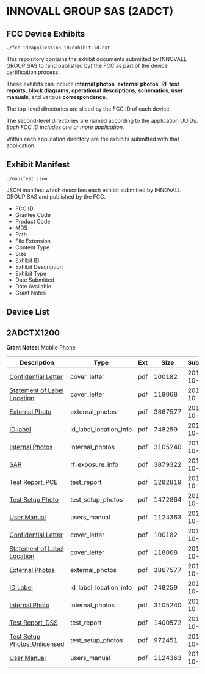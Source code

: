 # INNOVALL GROUP SAS (2ADCT)
## FCC Device Exhibits

```
./fcc-id/application-id/exhibit-id.ext
```

This repository contains the exhibit documents submitted by INNOVALL GROUP SAS to (and published by) the FCC as part of the device certification process.

These exhibits can include **internal photos**, **external photos**, **RF test reports**, **block diagrams**, **operational descriptions**, **schematics**, **user manuals**, and various **correspondence**.

The top-level directories are sliced by the FCC ID of each device.

The second-level directories are named according to the application UUIDs. *Each FCC ID includes one or more application.*

Within each application directory are the exhibits submitted with that application. 

## Exhibit Manifest

```
./manifest.json
```

JSON manifest which describes each exhibit submitted by INNOVALL GROUP SAS and published by the FCC.

- FCC ID
- Grantee Code
- Product Code
- MD5
- Path
- File Extension
- Content Type
- Size
- Exhibit ID
- Exhibit Description
- Exhibit Type
- Date Submitted
- Date Available
- Grant Notes

## Device List
## 2ADCTX1200
**Grant Notes:** Mobile Phone

| Description | Type | Ext | Size | Submitted | Available |
| ----------- | ---- | --- | ---- | --------- | --------- |
| [Confidential Letter](2ADCTX1200/bf02de3aeae031694b96d9ad36d478c3/2425950.pdf) | cover_letter | pdf | 100182 | 2014-10-23 | 2014-10-23 |
| [Statement of Label Location](2ADCTX1200/bf02de3aeae031694b96d9ad36d478c3/2425954.pdf) | cover_letter | pdf | 118068 | 2014-10-23 | 2014-10-23 |
| [External Photo](2ADCTX1200/bf02de3aeae031694b96d9ad36d478c3/2425951.pdf) | external_photos | pdf | 3867577 | 2014-10-23 | 2014-10-23 |
| [ID label](2ADCTX1200/bf02de3aeae031694b96d9ad36d478c3/2425952.pdf) | id_label_location_info | pdf | 748259 | 2014-10-23 | 2014-10-23 |
| [Internal Photos](2ADCTX1200/bf02de3aeae031694b96d9ad36d478c3/2425953.pdf) | internal_photos | pdf | 3105240 | 2014-10-23 | 2014-10-23 |
| [SAR](2ADCTX1200/bf02de3aeae031694b96d9ad36d478c3/2425984.pdf) | rf_exposure_info | pdf | 3879322 | 2014-10-23 | 2014-10-23 |
| [Test Report_PCE](2ADCTX1200/bf02de3aeae031694b96d9ad36d478c3/2425983.pdf) | test_report | pdf | 1282819 | 2014-10-23 | 2014-10-23 |
| [Test Setup Photo](2ADCTX1200/bf02de3aeae031694b96d9ad36d478c3/2425990.pdf) | test_setup_photos | pdf | 1472864 | 2014-10-23 | 2014-10-23 |
| [User Manual](2ADCTX1200/bf02de3aeae031694b96d9ad36d478c3/2425956.pdf) | users_manual | pdf | 1124363 | 2014-10-23 | 2014-10-23 |
| [Confidential Letter](2ADCTX1200/abb4d1fff35bf00fd2bd210ca37d3c10/2425950.pdf) | cover_letter | pdf | 100182 | 2014-10-23 | 2014-10-23 |
| [Statement of Label Location](2ADCTX1200/abb4d1fff35bf00fd2bd210ca37d3c10/2425954.pdf) | cover_letter | pdf | 118068 | 2014-10-23 | 2014-10-23 |
| [External Photos](2ADCTX1200/abb4d1fff35bf00fd2bd210ca37d3c10/2425951.pdf) | external_photos | pdf | 3867577 | 2014-10-23 | 2014-10-23 |
| [ID Label](2ADCTX1200/abb4d1fff35bf00fd2bd210ca37d3c10/2425952.pdf) | id_label_location_info | pdf | 748259 | 2014-10-23 | 2014-10-23 |
| [Internal Photo](2ADCTX1200/abb4d1fff35bf00fd2bd210ca37d3c10/2425953.pdf) | internal_photos | pdf | 3105240 | 2014-10-23 | 2014-10-23 |
| [Test Report_DSS](2ADCTX1200/abb4d1fff35bf00fd2bd210ca37d3c10/2425949.pdf) | test_report | pdf | 1400572 | 2014-10-23 | 2014-10-23 |
| [Test Setup Photos_Unlicensed](2ADCTX1200/abb4d1fff35bf00fd2bd210ca37d3c10/2425955.pdf) | test_setup_photos | pdf | 972451 | 2014-10-23 | 2014-10-23 |
| [User Manual](2ADCTX1200/abb4d1fff35bf00fd2bd210ca37d3c10/2425956.pdf) | users_manual | pdf | 1124363 | 2014-10-23 | 2014-10-23 |
